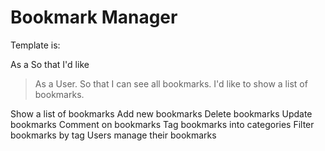 # Bookmark Manager

Template is:

As a <Stakeholder>
  So that <Motivation>
    I'd like <Task>
 
 >As a User. 
 >So that I can see all bookmarks.
 >I'd like to show a list of bookmarks.
 
 
 

Show a list of bookmarks
Add new bookmarks
Delete bookmarks
Update bookmarks
Comment on bookmarks
Tag bookmarks into categories
Filter bookmarks by tag
Users manage their bookmarks
